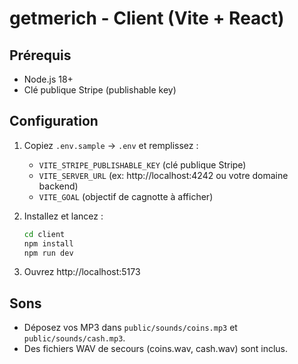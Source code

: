 # getmerich - Client (Vite + React)

## Prérequis
- Node.js 18+
- Clé publique Stripe (publishable key)

## Configuration
1. Copiez `.env.sample` -> `.env` et remplissez :
   - `VITE_STRIPE_PUBLISHABLE_KEY` (clé publique Stripe)
   - `VITE_SERVER_URL` (ex: http://localhost:4242 ou votre domaine backend)
   - `VITE_GOAL` (objectif de cagnotte à afficher)

2. Installez et lancez :
   ```bash
   cd client
   npm install
   npm run dev
   ```

3. Ouvrez http://localhost:5173

## Sons
- Déposez vos MP3 dans `public/sounds/coins.mp3` et `public/sounds/cash.mp3`.
- Des fichiers WAV de secours (coins.wav, cash.wav) sont inclus.
